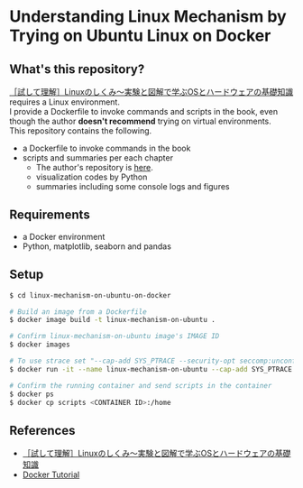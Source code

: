 # Understanding Linux Mechanism by Trying on Ubuntu Linux on Docker

## What's this repository?
[［試して理解］Linuxのしくみ～実験と図解で学ぶOSとハードウェアの基礎知識](https://gihyo.jp/book/2018/978-4-7741-9607-7) requires a Linux environment.  
I provide a Dockerfile to invoke commands and scripts in the book, even though the author **doesn't recommend** trying on virtual environments.  
This repository contains the following.
 - a Dockerfile to invoke commands in the book
 - scripts and summaries per each chapter
   - The author's repository is [here](https://github.com/satoru-takeuchi/linux-in-practice/).
   - visualization codes by Python
   - summaries including some console logs and figures

## Requirements
- a Docker environment
- Python, matplotlib, seaborn and pandas

## Setup
```bash
$ cd linux-mechanism-on-ubuntu-on-docker

# Build an image from a Dockerfile
$ docker image build -t linux-mechanism-on-ubuntu .

# Confirm linux-mechanism-on-ubuntu image's IMAGE ID
$ docker images

# To use strace set "--cap-add SYS_PTRACE --security-opt seccomp:unconfined"
$ docker run -it --name linux-mechanism-on-ubuntu --cap-add SYS_PTRACE --security-opt seccomp:unconfined <IMAGE ID>

# Confirm the running container and send scripts in the container
$ docker ps
$ docker cp scripts <CONTAINER ID>:/home
```

## References
- [［試して理解］Linuxのしくみ～実験と図解で学ぶOSとハードウェアの基礎知識](https://gihyo.jp/book/2018/978-4-7741-9607-7)
- [Docker Tutorial](http://docs.docker.jp/get-started/toc.html)